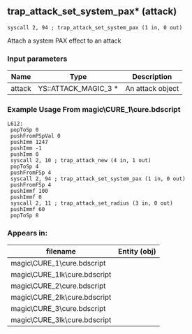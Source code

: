## trap_attack_set_system_pax* (attack)

`syscall 2, 94 ; trap_attack_set_system_pax (1 in, 0 out)`

Attach a system PAX effect to an attack

### Input parameters
| Name | Type | Description
|------|------|------------
| attack   | YS::ATTACK_MAGIC_3 *   | An attack object


### Example Usage From magic\CURE_1\cure.bdscript
```plaintext
L612:
 popToSp 0
 pushFromPSpVal 0
 pushImm 1247
 pushImm -1
 pushImm 0
 syscall 2, 10 ; trap_attack_new (4 in, 1 out)
 popToSp 4
 pushFromFSp 4
 syscall 2, 94 ; trap_attack_set_system_pax (1 in, 0 out)
 pushFromFSp 4
 pushImmf 100
 pushImmf 0
 syscall 2, 11 ; trap_attack_set_radius (3 in, 0 out)
 pushImmf 60
 popToSp 8
```


### Appears in:
| filename | Entity (obj)
|----------|-------------
| magic\CURE_1\cure.bdscript       |           
| magic\CURE_1lk\cure.bdscript       |           
| magic\CURE_2\cure.bdscript       |           
| magic\CURE_2lk\cure.bdscript       |           
| magic\CURE_3\cure.bdscript       |           
| magic\CURE_3lk\cure.bdscript       |           




